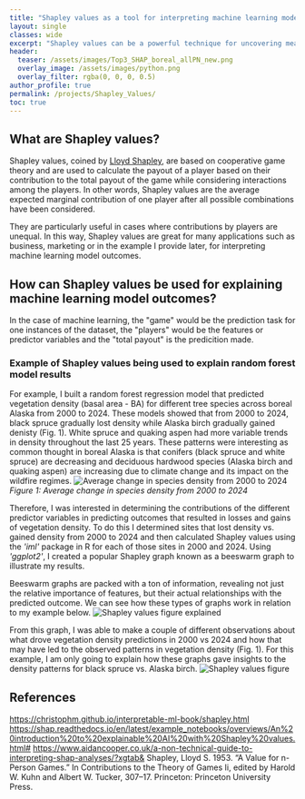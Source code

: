 ```yaml
---
title: "Shapley values as a tool for interpreting machine learning model outcomes"
layout: single
classes: wide
excerpt: "Shapley values can be a powerful technique for uncovering meaning behind machine learning models"
header:
  teaser: /assets/images/Top3_SHAP_boreal_allPN_new.png
  overlay_image: /assets/images/python.png
  overlay_filter: rgba(0, 0, 0, 0.5)
author_profile: true
permalink: /projects/Shapley_Values/
toc: true
---
```

## What are Shapley values?
Shapley values, coined by [Lloyd Shapley](https://apps.dtic.mil/sti/tr/pdf/AD0604084.pdf), are based on cooperative game theory and are used to calculate the payout of a player based on their contribution to the total payout of the game while considering interactions among the players. In other words, Shapley values are the average expected marginal contribution of one player after all possible combinations have been considered. 

They are particularly useful in cases where contributions by players are unequal. In this way, Shapley values are great for many applications such as business, marketing or in the example I provide later, for interpreting machine learning model outcomes.

## How can Shapley values be used for explaining machine learning model outcomes?
In the case of machine learning, the "game" would be the prediction task for one instances of the dataset, the "players" would be the features or predictor variables and the "total payout" is the predicition made.

### Example of Shapley values being used to explain random forest model results
For example, I built a random forest regression model that predicted vegetation density (basal area - BA) for different tree species across boreal Alaska from 2000 to 2024. These models showed that from 2000 to 2024, black spruce gradually lost density while Alaska birch gradually gained denisty (Fig. 1). White spruce and quaking aspen had more variable trends in density throughout the last 25 years. These patterns were interesting as common thought in boreal Alaska is that conifers (black spruce and white spruce) are decreasing and deciduous hardwood species (Alaska birch and quaking aspen) are increasing due to climate change and its impact on the wildfire regimes.
![Average change in species density from 2000 to 2024](https://hana-matsumoto.github.io/assets/images/BA_timeseries_boreal_smooth.png "Average change in species density from 2000 to 2024")
*Figure 1: Average change in species density from 2000 to 2024*

Therefore, I was interested in determining the contributions of the different predictor variables in predicting outcomes that resulted in losses and gains of vegetation density. To do this I determined sites that lost density vs. gained density from 2000 to 2024 and then calculated Shapley values using the *'iml'* package in R for each of those sites in 2000 and 2024. Using *'ggplot2'*, I created a popular Shapley graph known as a beeswarm graph to illustrate my results.

Beeswarm graphs are packed with a ton of information, revealing not just the relative importance of features, but their actual relationships with the predicted outcome. We can see how these types of graphs work in relation to my example below.
![Shapley values figure explained](https://hana-matsumoto.github.io/assets/images/shapley_val_explained.png "How to read a Shapley value graph")


From this graph, I was able to make a couple of different observations about what drove vegetation density predictions in 2000 vs 2024 and how that may have led to the observed patterns in vegetation density (Fig. 1). For this example, I am only going to explain how these graphs gave insights to the density patterns for black spruce vs. Alaska birch.
![Shapley values figure](https://hana-matsumoto.github.io/assets/images/Top3_SHAP_boreal_allPN_new.png "Top three Shapley values for predicting species basal area")


## References
https://christophm.github.io/interpretable-ml-book/shapley.html
https://shap.readthedocs.io/en/latest/example_notebooks/overviews/An%20introduction%20to%20explainable%20AI%20with%20Shapley%20values.html#
https://www.aidancooper.co.uk/a-non-technical-guide-to-interpreting-shap-analyses/?xgtab&
Shapley, Lloyd S. 1953. “A Value for n-Person Games.” In Contributions to the Theory of Games Ii, edited by Harold W. Kuhn and Albert W. Tucker, 307–17. Princeton: Princeton University Press.
